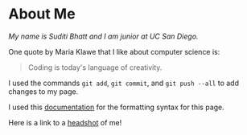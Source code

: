 # About Me

*My name is Suditi Bhatt and I am junior at UC San Diego.*

One quote by Maria Klawe that I like about computer science is:
> Coding is today's language of creativity.

I used the commands `git add`, `git commit`, and `git push --all` to add changes to my page.

I used this [documentation](https://docs.github.com/en/github/writing-on-github/getting-started-with-writing-and-formatting-on-github/basic-writing-and-formatting-syntax#links) for the formatting syntax for this page.

Here is a link to a [headshot](~/Github-Pages-Project/HeadShot.png) of me!
